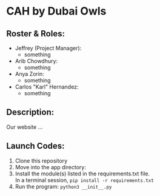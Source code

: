 # CAH by Dubai Owls
## Roster & Roles:
* Jeffrey (Project Manager): 
  * something
* Arib Chowdhury: 
  * something
* Anya Zorin: 
  * something
* Carlos "Karl" Hernandez: 
  * something
## Description:
Our website ...

## Launch Codes:
1. Clone this repository
2. Move into the app directory:  
3. Install the module(s) listed in the requirements.txt file.  
In a terminal session, `pip install -r requirements.txt`
4. Run the program: `python3 __init__.py`
